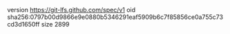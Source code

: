 version https://git-lfs.github.com/spec/v1
oid sha256:0797b00d9866e9e0880b5346291eaf5909b6c7f85856ce0a755c73cd3d1650ff
size 2899
